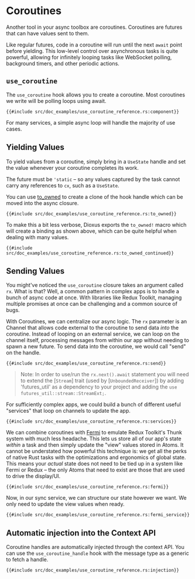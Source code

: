 # Coroutines

Another tool in your async toolbox are coroutines. Coroutines are futures that can have values sent to them.

Like regular futures, code in a coroutine will run until the next `await` point before yielding. This low-level control over asynchronous tasks is quite powerful, allowing for infinitely looping tasks like WebSocket polling, background timers, and other periodic actions.

## `use_coroutine`

The `use_coroutine` hook allows you to create a coroutine. Most coroutines we write will be polling loops using await.

```rust, no_run
{{#include src/doc_examples/use_coroutine_reference.rs:component}}
```

For many services, a simple async loop will handle the majority of use cases.

## Yielding Values

To yield values from a coroutine, simply bring in a `UseState` handle and set the value whenever your coroutine completes its work.

The future must be `'static` – so any values captured by the task cannot carry any references to `cx`, such as a `UseState`.

You can use [to_owned](https://doc.rust-lang.org/std/borrow/trait.ToOwned.html#tymethod.to_owned) to create a clone of the hook handle which can be moved into the async closure.

```rust, no_run
{{#include src/doc_examples/use_coroutine_reference.rs:to_owned}}
```

To make this a bit less verbose, Dioxus exports the `to_owned!` macro which will create a binding as shown above, which can be quite helpful when dealing with many values.

```rust, no_run
{{#include src/doc_examples/use_coroutine_reference.rs:to_owned_continued}}
```

## Sending Values

You might've noticed the `use_coroutine` closure takes an argument called `rx`. What is that? Well, a common pattern in complex apps is to handle a bunch of async code at once. With libraries like Redux Toolkit, managing multiple promises at once can be challenging and a common source of bugs.

With Coroutines, we can centralize our async logic. The `rx` parameter is an Channel that allows code external to the coroutine to send data _into_ the coroutine. Instead of looping on an external service, we can loop on the channel itself, processing messages from within our app without needing to spawn a new future. To send data into the coroutine, we would call "send" on the handle.

```rust, no_run
{{#include src/doc_examples/use_coroutine_reference.rs:send}}
```

> Note: In order to use/run the `rx.next().await` statement you will need to extend the [`Stream`] trait (used by [`UnboundedReceiver`]) by adding 'futures_util' as a dependency to your project and adding the `use futures_util::stream::StreamExt;`.

For sufficiently complex apps, we could build a bunch of different useful "services" that loop on channels to update the app.

```rust, no_run
{{#include src/doc_examples/use_coroutine_reference.rs:services}}
```

We can combine coroutines with [Fermi](https://docs.rs/fermi/latest/fermi/index.html) to emulate Redux Toolkit's Thunk system with much less headache. This lets us store all of our app's state _within_ a task and then simply update the "view" values stored in Atoms. It cannot be understated how powerful this technique is: we get all the perks of native Rust tasks with the optimizations and ergonomics of global state. This means your _actual_ state does not need to be tied up in a system like Fermi or Redux – the only Atoms that need to exist are those that are used to drive the display/UI.

```rust, no_run
{{#include src/doc_examples/use_coroutine_reference.rs:fermi}}
```

Now, in our sync service, we can structure our state however we want. We only need to update the view values when ready.

```rust, no_run
{{#include src/doc_examples/use_coroutine_reference.rs:fermi_service}}
```

## Automatic injection into the Context API

Coroutine handles are automatically injected through the context API. You can use the `use_coroutine_handle` hook with the message type as a generic to fetch a handle.

```rust, no_run
{{#include src/doc_examples/use_coroutine_reference.rs:injection}}
```
